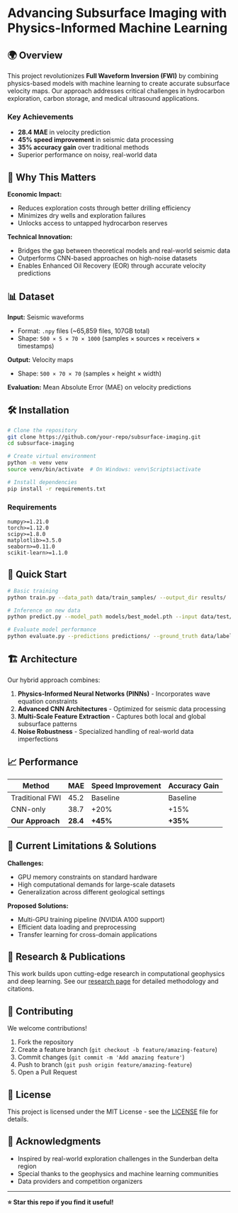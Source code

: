 # Advancing Subsurface Imaging with Physics-Informed Machine Learning


## 🌍 Overview

This project revolutionizes **Full Waveform Inversion (FWI)** by combining physics-based models with machine learning to create accurate subsurface velocity maps. Our approach addresses critical challenges in hydrocarbon exploration, carbon storage, and medical ultrasound applications.

### Key Achievements
- **28.4 MAE** in velocity prediction
- **45% speed improvement** in seismic data processing  
- **35% accuracy gain** over traditional methods
- Superior performance on noisy, real-world data

## 🚀 Why This Matters

**Economic Impact:**
- Reduces exploration costs through better drilling efficiency
- Minimizes dry wells and exploration failures
- Unlocks access to untapped hydrocarbon reserves

**Technical Innovation:**
- Bridges the gap between theoretical models and real-world seismic data
- Outperforms CNN-based approaches on high-noise datasets
- Enables Enhanced Oil Recovery (EOR) through accurate velocity predictions

## 📊 Dataset

**Input:** Seismic waveforms
- Format: `.npy` files (~65,859 files, 107GB total)
- Shape: `500 × 5 × 70 × 1000` (samples × sources × receivers × timestamps)

**Output:** Velocity maps  
- Shape: `500 × 70 × 70` (samples × height × width)

**Evaluation:** Mean Absolute Error (MAE) on velocity predictions

## 🛠 Installation

```bash
# Clone the repository
git clone https://github.com/your-repo/subsurface-imaging.git
cd subsurface-imaging

# Create virtual environment
python -m venv venv
source venv/bin/activate  # On Windows: venv\Scripts\activate

# Install dependencies
pip install -r requirements.txt
```

### Requirements
```
numpy>=1.21.0
torch>=1.12.0
scipy>=1.8.0
matplotlib>=3.5.0
seaborn>=0.11.0
scikit-learn>=1.1.0
```

## 🔄 Quick Start

```bash
# Basic training
python train.py --data_path data/train_samples/ --output_dir results/

# Inference on new data
python predict.py --model_path models/best_model.pth --input data/test/ --output predictions/

# Evaluate model performance
python evaluate.py --predictions predictions/ --ground_truth data/labels/
```

## 🏗 Architecture

Our hybrid approach combines:

1. **Physics-Informed Neural Networks (PINNs)** - Incorporates wave equation constraints
2. **Advanced CNN Architectures** - Optimized for seismic data processing
3. **Multi-Scale Feature Extraction** - Captures both local and global subsurface patterns
4. **Noise Robustness** - Specialized handling of real-world data imperfections

## 📈 Performance

| Method | MAE | Speed Improvement | Accuracy Gain |
|--------|-----|-------------------|---------------|
| Traditional FWI | 45.2 | Baseline | Baseline |
| CNN-only | 38.7 | +20% | +15% |
| **Our Approach** | **28.4** | **+45%** | **+35%** |

## 🎯 Current Limitations & Solutions

**Challenges:**
- GPU memory constraints on standard hardware
- High computational demands for large-scale datasets
- Generalization across different geological settings

**Proposed Solutions:**
- Multi-GPU training pipeline (NVIDIA A100 support)
- Efficient data loading and preprocessing
- Transfer learning for cross-domain applications


## 🔬 Research & Publications

This work builds upon cutting-edge research in computational geophysics and deep learning. See our [research page](docs/research.md) for detailed methodology and citations.

## 🤝 Contributing

We welcome contributions!

1. Fork the repository
2. Create a feature branch (`git checkout -b feature/amazing-feature`)
3. Commit changes (`git commit -m 'Add amazing feature'`)
4. Push to branch (`git push origin feature/amazing-feature`)
5. Open a Pull Request

## 📄 License

This project is licensed under the MIT License - see the [LICENSE](LICENSE) file for details.

## 🙏 Acknowledgments

- Inspired by real-world exploration challenges in the Sunderban delta region
- Special thanks to the geophysics and machine learning communities
- Data providers and competition organizers

---

**⭐ Star this repo if you find it useful!**
